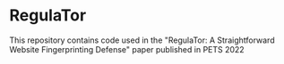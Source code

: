 # RegulaTor
This repository contains code used in the "RegulaTor: A Straightforward Website Fingerprinting Defense" paper published in PETS 2022
